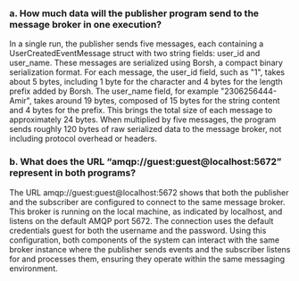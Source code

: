

### a. How much data will the publisher program send to the message broker in one execution?

In a single run, the publisher sends five messages, each containing a UserCreatedEventMessage struct with two string fields: user\_id and user\_name. These messages are serialized using Borsh, a compact binary serialization format. For each message, the user\_id field, such as "1", takes about 5 bytes, including 1 byte for the character and 4 bytes for the length prefix added by Borsh. The user\_name field, for example "2306256444-Amir", takes around 19 bytes, composed of 15 bytes for the string content and 4 bytes for the prefix. This brings the total size of each message to approximately 24 bytes. When multiplied by five messages, the program sends roughly 120 bytes of raw serialized data to the message broker, not including protocol overhead or headers.

### b. What does the URL “amqp\://guest\:guest\@localhost:5672” represent in both programs?

The URL amqp\://guest\:guest\@localhost:5672 shows that both the publisher and the subscriber are configured to connect to the same message broker. This broker is running on the local machine, as indicated by localhost, and listens on the default AMQP port 5672. The connection uses the default credentials guest for both the username and the password. Using this configuration, both components of the system can interact with the same broker instance where the publisher sends events and the subscriber listens for and processes them, ensuring they operate within the same messaging environment.
